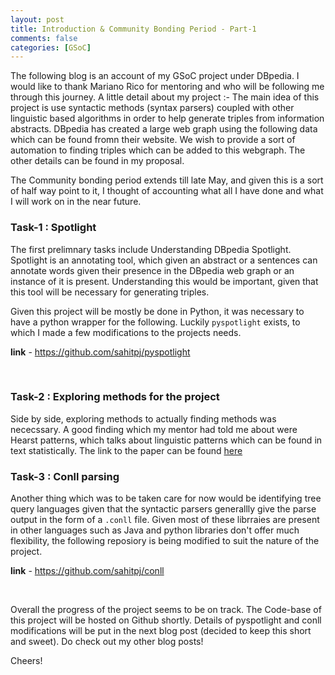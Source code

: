 ```yaml
---
layout: post
title: Introduction & Community Bonding Period - Part-1
comments: false
categories: [GSoC]
---
```


The following blog is an account of my GSoC project under DBpedia. I would like to thank Mariano Rico for mentoring and who will be following me through this journey. A little detail about my project :- The main idea of this project is use syntactic methods (syntax parsers) coupled with other linguistic based algorithms in order to help generate triples from information abstracts. DBpedia has created a large web graph using the following data which can be found fromn their website. We wish to provide a sort of automation to finding triples which can be added to this webgraph. The other details can be found in my proposal.


The Community bonding period extends till late May, and given this is a sort of half way point to it, I thought of accounting what all I have done and what I will work on in the near future. 

### Task-1 : Spotlight

The first prelimnary tasks include Understanding DBpedia Spotlight. Spotlight is an annotating tool, which given an abstract or a sentences can annotate words given their presence in the DBpedia web graph or an instance of it is present. Understanding this would be important, given that this tool will be necessary for generating triples. 

Given this project will be mostly be done in Python, it was necessary to have a python wrapper for the following. Luckily `pyspotlight` exists, to which I made a few modifications to the projects needs.

<b>link</b> - https://github.com/sahitpj/pyspotlight

<br>

### Task-2 : Exploring methods for the project

Side by side, exploring methods to actually finding methods was nececssary. A good finding which my mentor had told me about were Hearst patterns, which talks about linguistic patterns which can be found in text statistically. The link to the paper can be found [here](https://research.fb.com/publications/hearst-patterns-revisited-automatic-hypernym-detection-from-large-text-corpora/)

### Task-3 : Conll parsing

Another thing which was to be taken care for now would be identifying tree query languages given that the syntactic parsers generallly give the parse output in the form of a `.conll` file. Given most of these librraies are present in other languages such as Java and python libraries don't offer much flexibility, the following reposiory is being modified to suit the nature of the project.


<b>link</b> - https://github.com/sahitpj/conll

<br>

Overall the progress of the project seems to be on track. The Code-base of this project will be hosted on Github shortly. Details of pyspotlight and conll modifications will be put in the next blog post (decided to keep this short and sweet). Do check out my other blog posts!

Cheers!